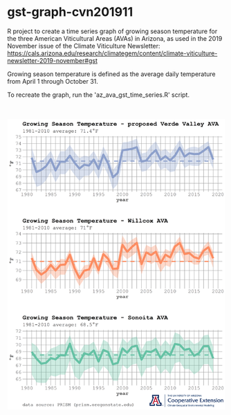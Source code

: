 # gst-graph-cvn201911
R project to create a time series graph of growing season temperature for the three American Viticultural Areas (AVAs) in Arizona, as used in the 2019 November issue of the Climate Viticulture Newsletter:
https://cals.arizona.edu/research/climategem/content/climate-viticulture-newsletter-2019-november#gst

Growing season temperature is defined as the average daily temperature from April 1 through October 31.

To recreate the graph, run the 'az_ava_gst_time_series.R' script.

<br /><br />![Alt text](gst-time-series-stack-logo.png?raw=true "growing season temperature for Arizona AVAs")
